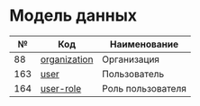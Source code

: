 # Модель данных

| № | Код | Наименование |
|---|-----|--------------|
| 88 | [organization](Организация.md) | Организация |
| 163 | [user](object/user.md) | Пользователь |
| 164 | [user-role](object/user-role.md) | Роль пользователя |
